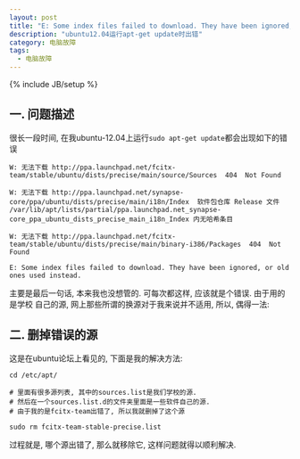 ```yaml
---
layout: post
title: "E: Some index files failed to download. They have been ignored, or old ones used instead."
description: "ubuntu12.04运行apt-get update时出错"
category: 电脑故障
tags: 
  - 电脑故障
---
```

{% include JB/setup %}

## 一. 问题描述

很长一段时间, 在我ubuntu-12.04上运行`sudo apt-get update`都会出现如下的错误


    W: 无法下载 http://ppa.launchpad.net/fcitx-team/stable/ubuntu/dists/precise/main/source/Sources  404  Not Found

    W: 无法下载 http://ppa.launchpad.net/synapse-core/ppa/ubuntu/dists/precise/main/i18n/Index  软件包仓库 Release 文件 /var/lib/apt/lists/partial/ppa.launchpad.net_synapse-core_ppa_ubuntu_dists_precise_main_i18n_Index 内无哈希条目

    W: 无法下载 http://ppa.launchpad.net/fcitx-team/stable/ubuntu/dists/precise/main/binary-i386/Packages  404  Not Found

    E: Some index files failed to download. They have been ignored, or old ones used instead.

主要是最后一句话, 本来我也没想管的. 可每次都这样, 应该就是个错误. 由于用的是学校
自己的源, 网上那些所谓的换源对于我来说并不适用, 所以, 偶得一法:
<!--more--> 

## 二. 删掉错误的源

这是在ubuntu论坛上看见的, 下面是我的解决方法:

    cd /etc/apt/
    
    # 里面有很多源列表, 其中的sources.list是我们学校的源.
    # 然后在一个sources.list.d的文件夹里面是一些软件自己的源.
    # 由于我的是fcitx-team出错了, 所以我就删掉了这个源

    sudo rm fcitx-team-stable-precise.list

过程就是, 哪个源出错了, 那么就移除它, 这样问题就得以顺利解决.
